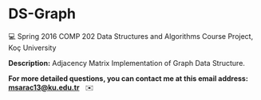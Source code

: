 # DS-Graph

💻  Spring 2016 COMP 202 Data Structures and Algorithms Course Project, Koç University <br>

**Description:**
Adjacency Matrix Implementation of Graph Data Structure.

**For more detailed questions, you can contact me at this email address: msarac13@ku.edu.tr**&nbsp;&nbsp;   ✉️
